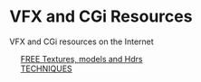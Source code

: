 # VFX and CGi Resources   
VFX and CGi resources on the Internet

&nbsp;&nbsp;&nbsp;&nbsp;  [FREE Textures, models and Hdrs](RESOURCES.md) <br />
&nbsp;&nbsp;&nbsp;&nbsp;  [TECHNIQUES](TECHNIQUES.md) <br />
